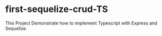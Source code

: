 # first-sequelize-crud-TS
This Project Demonstrate how to implement Typescript with Express and Sequelize.

